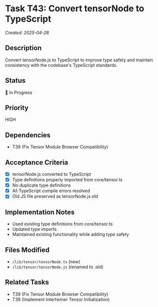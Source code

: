 # Task T43: Convert tensorNode to TypeScript
*Created: 2025-04-28*

## Description
Convert tensorNode.js to TypeScript to improve type safety and maintain consistency with the codebase's TypeScript standards.

## Status
🔄 In Progress

## Priority
HIGH

## Dependencies
- T39 (Fix Tensor Module Browser Compatibility)

## Acceptance Criteria
- [x] tensorNode.js converted to TypeScript
- [x] Type definitions properly imported from core/tensor.ts
- [x] No duplicate type definitions
- [x] All TypeScript compile errors resolved
- [x] Old JS file preserved as tensorNode.js.old

## Implementation Notes
- Used existing type definitions from core/tensor.ts
- Updated type imports
- Maintained existing functionality while adding type safety

## Files Modified
- `/lib/tensor/tensorNode.ts` (new)
- `/lib/tensor/tensorNode.js` (renamed to .old)

## Related Tasks
- T39 (Fix Tensor Module Browser Compatibility)
- T38 (Implement Intertwiner Tensor Initialization)